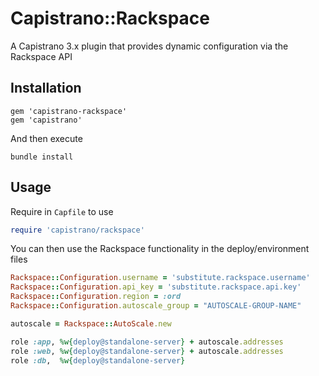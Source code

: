 # Capistrano::Rackspace 

A Capistrano 3.x plugin that provides dynamic configuration via the Rackspace API 

## Installation 

    gem 'capistrano-rackspace'
    gem 'capistrano'

And then execute 
    
    bundle install

## Usage 

Require in `Capfile` to use

```ruby
require 'capistrano/rackspace'
```

You can then use the Rackspace functionality in the deploy/environment files 

```ruby 
Rackspace::Configuration.username = 'substitute.rackspace.username'
Rackspace::Configuration.api_key = 'substitute.rackspace.api.key'
Rackspace::Configuration.region = :ord
Rackspace::Configuration.autoscale_group = "AUTOSCALE-GROUP-NAME"

autoscale = Rackspace::AutoScale.new

role :app, %w{deploy@standalone-server} + autoscale.addresses
role :web, %w{deploy@standalone-server} + autoscale.addresses
role :db,  %w{deploy@standalone-server}
```

